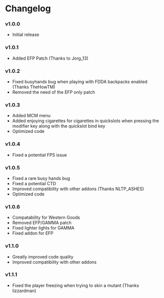 # Changelog

### v1.0.0
* Initial release

### v1.0.1
* Added EFP Patch (Thanks to Jorg_13)

### v1.0.2
* Fixed busyhands bug when playing with FDDA backpacks enabled (Thanks TheHowTM)
* Removed the need of the EFP only patch

### v1.0.3
* Added MCM menu
* Added enjoying cigarettes for cigarettes in quickslots when pressing the modifier key along with the quickslot bind key
* Optimized code

### v1.0.4
* Fixed a potential FPS issue

### v1.0.5
* Fixed a rare busy hands bug
* Fixed a potential CTD
* Improved compatibility with other addons (Thanks NLTP_ASHES)
* Optimized code

### v1.0.6
* Compatability for Western Goods
* Removed EFP/GAMMA patch
* Fixed lighter lights for GAMMA
* Fixed addon for EFP

### v1.1.0
* Greatly improved code quality
* Improved compatibility with other addons

### v1.1.1
* Fixed the player freezing when trying to skin a mutant (Thanks lizzardman)
